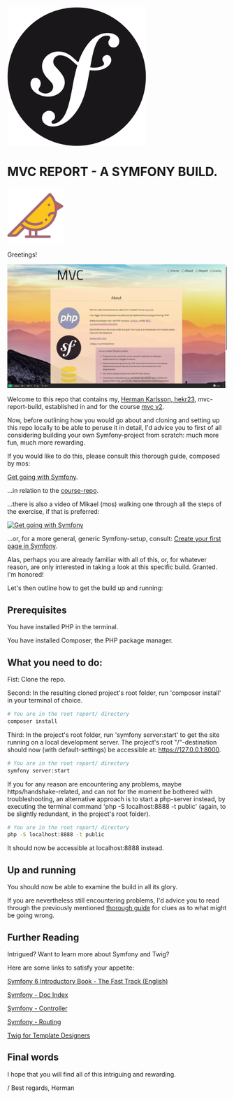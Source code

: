 <!--
---
author: hekr23
revision:
    "2025-04-15": "(A, hekr23) First release."
---
-->

![Symfony image](public/img/symfony.svg)

MVC REPORT - A SYMFONY BUILD.
====================


![MVC-Bird image](public/img/title-bird.svg)

Greetings!

![MVC-Report Screenshot](public/img/mvc-report-screenshot-2.png)

Welcome to this repo that contains my, [Herman Karlsson, hekr23](https://www.student.bth.se/~hekr23/dbwebb-kurser/mvc/me/report/public/), mvc-report-build, established in and for the course [mvc v2](https://dbwebb.se/kurser/mvc-v2).

Now, before outlining how you would go about and cloning and setting up this repo locally to be able to peruse it in detail, I'd advice you to first of all considering building your own Symfony-project from scratch: much more fun, much more rewarding.

If you would like to do this, please consult this thorough guide, composed by mos:

[Get going with Symfony](https://github.com/dbwebb-se/mvc/tree/main/example/symfony).


...in relation to the [course-repo](https://github.com/dbwebb-se/mvc/).

...there is also a video of Mikael (mos) walking one through all the steps of the exercise, if that is preferred:

[![Get going with Symfony](https://img.youtube.com/vi/1QVvLGNqTxw/0.jpg)](https://www.youtube.com/watch?v=1QVvLGNqTxw)

...or, for a more general, generic Symfony-setup, consult: [Create your first page in Symfony](https://symfony.com/doc/current/page_creation.html).


Alas, perhaps you are already familiar with all of this, or, for whatever reason, are only interested in taking a look at this specific build. Granted. I'm honored!

Let's then outline how to get the build up and running:


Prerequisites
----------------------------

You have installed PHP in the terminal.

You have installed Composer, the PHP package manager.


What you need to do:
----------------------------

Fist: Clone the repo.

Second: In the resulting cloned project's root folder, run 'composer install' in your terminal of choice.

```bash
# You are in the root report/ directory
composer install
```

Third: In the project's root folder, run 'symfony server:start' to get the site running on a local development server. The project's root "/"-destination should now (with default-settings) be accessible at: https://127.0.0.1:8000.

```bash
# You are in the root report/ directory
symfony server:start
```

If you for any reason are encountering any problems, maybe https/handshake-related, and can not for the moment be bothered with troubleshooting, an alternative approach is to start a php-server instead, by executing the terminal command 'php -S localhost:8888 -t public' (again, to be slightly redundant, in the project's root folder).

```bash
# You are in the root report/ directory
php -S localhost:8888 -t public
```

It should now be accessible at localhost:8888 instead.

Up and running
----------------------------

You should now be able to examine the build in all its glory.

If you are nevertheless still encountering problems, I'd advice you to read through the previously mentioned [thorough guide](https://github.com/dbwebb-se/mvc/tree/main/example/symfony) for clues as to what might be going wrong.

Further Reading
----------------------------
Intrigued? Want to learn more about Symfony and Twig?

Here are some links to satisfy your appetite:

[Symfony 6 Introductory Book - The Fast Track (English)](https://symfony.com/doc/6.4/the-fast-track/en/index.html)

[Symfony - Doc Index](https://symfony.com/doc/current/index.html)

[Symfony - Controller](https://symfony.com/doc/current/controller.html)

[Symfony - Routing](https://symfony.com/doc/current/routing.html)

[Twig for Template Designers](https://twig.symfony.com/doc/3.x/templates.html)

Final words
----------------------------

I hope that you will find all of this intriguing and rewarding.

/ Best regards, Herman